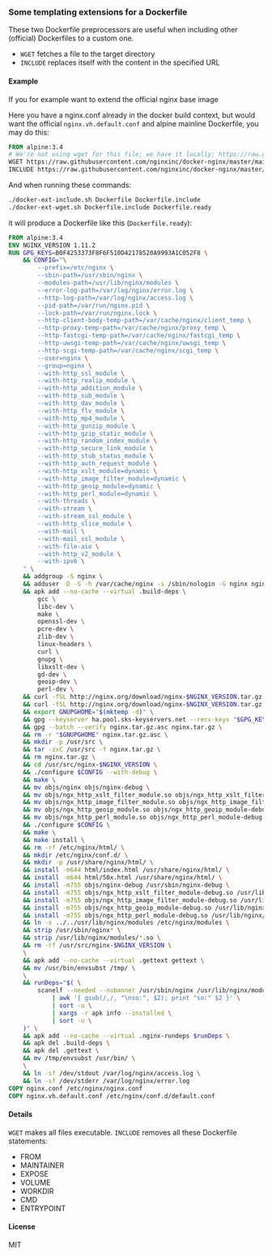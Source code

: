 ### Some templating extensions for a Dockerfile

These two Dockerfile preprocessors are useful when including other (official) Dockerfiles to a custom one.

 - `WGET` fetches a file to the target directory
 - `INCLUDE` replaces itself with the content in the specified URL

#### Example

If you for example want to extend the official nginx base image

Here you have a nginx.conf already in the docker build context, but would want the official `nginx.vh.default.conf` and alpine mainline Dockerfile, you may do this:
```Dockerfile
FROM alpine:3.4
# We're not using wget for this file; we have it locally: https://raw.githubusercontent.com/nginxinc/docker-nginx/master/mainline/alpine/nginx.conf
WGET https://raw.githubusercontent.com/nginxinc/docker-nginx/master/mainline/alpine/nginx.vh.default.conf
INCLUDE https://raw.githubusercontent.com/nginxinc/docker-nginx/master/mainline/alpine/Dockerfile
```

And when running these commands:
```bash
./docker-ext-include.sh Dockerfile Dockerfile.include
./docker-ext-wget.sh Dockerfile.include Dockerfile.ready
```

it will produce a Dockerfile like this (`Dockerfile.ready`):
```Dockerfile
FROM alpine:3.4
ENV NGINX_VERSION 1.11.2
RUN GPG_KEYS=B0F4253373F8F6F510D42178520A9993A1C052F8 \
	&& CONFIG="\
		--prefix=/etc/nginx \
		--sbin-path=/usr/sbin/nginx \
		--modules-path=/usr/lib/nginx/modules \
		--error-log-path=/var/log/nginx/error.log \
		--http-log-path=/var/log/nginx/access.log \
		--pid-path=/var/run/nginx.pid \
		--lock-path=/var/run/nginx.lock \
		--http-client-body-temp-path=/var/cache/nginx/client_temp \
		--http-proxy-temp-path=/var/cache/nginx/proxy_temp \
		--http-fastcgi-temp-path=/var/cache/nginx/fastcgi_temp \
		--http-uwsgi-temp-path=/var/cache/nginx/uwsgi_temp \
		--http-scgi-temp-path=/var/cache/nginx/scgi_temp \
		--user=nginx \
		--group=nginx \
		--with-http_ssl_module \
		--with-http_realip_module \
		--with-http_addition_module \
		--with-http_sub_module \
		--with-http_dav_module \
		--with-http_flv_module \
		--with-http_mp4_module \
		--with-http_gunzip_module \
		--with-http_gzip_static_module \
		--with-http_random_index_module \
		--with-http_secure_link_module \
		--with-http_stub_status_module \
		--with-http_auth_request_module \
		--with-http_xslt_module=dynamic \
		--with-http_image_filter_module=dynamic \
		--with-http_geoip_module=dynamic \
		--with-http_perl_module=dynamic \
		--with-threads \
		--with-stream \
		--with-stream_ssl_module \
		--with-http_slice_module \
		--with-mail \
		--with-mail_ssl_module \
		--with-file-aio \
		--with-http_v2_module \
		--with-ipv6 \
	" \
	&& addgroup -S nginx \
	&& adduser -D -S -h /var/cache/nginx -s /sbin/nologin -G nginx nginx \
	&& apk add --no-cache --virtual .build-deps \
		gcc \
		libc-dev \
		make \
		openssl-dev \
		pcre-dev \
		zlib-dev \
		linux-headers \
		curl \
		gnupg \
		libxslt-dev \
		gd-dev \
		geoip-dev \
		perl-dev \
	&& curl -fSL http://nginx.org/download/nginx-$NGINX_VERSION.tar.gz -o nginx.tar.gz \
	&& curl -fSL http://nginx.org/download/nginx-$NGINX_VERSION.tar.gz.asc  -o nginx.tar.gz.asc \
	&& export GNUPGHOME="$(mktemp -d)" \
	&& gpg --keyserver ha.pool.sks-keyservers.net --recv-keys "$GPG_KEYS" \
	&& gpg --batch --verify nginx.tar.gz.asc nginx.tar.gz \
	&& rm -r "$GNUPGHOME" nginx.tar.gz.asc \
	&& mkdir -p /usr/src \
	&& tar -zxC /usr/src -f nginx.tar.gz \
	&& rm nginx.tar.gz \
	&& cd /usr/src/nginx-$NGINX_VERSION \
	&& ./configure $CONFIG --with-debug \
	&& make \
	&& mv objs/nginx objs/nginx-debug \
	&& mv objs/ngx_http_xslt_filter_module.so objs/ngx_http_xslt_filter_module-debug.so \
	&& mv objs/ngx_http_image_filter_module.so objs/ngx_http_image_filter_module-debug.so \
	&& mv objs/ngx_http_geoip_module.so objs/ngx_http_geoip_module-debug.so \
	&& mv objs/ngx_http_perl_module.so objs/ngx_http_perl_module-debug.so \
	&& ./configure $CONFIG \
	&& make \
	&& make install \
	&& rm -rf /etc/nginx/html/ \
	&& mkdir /etc/nginx/conf.d/ \
	&& mkdir -p /usr/share/nginx/html/ \
	&& install -m644 html/index.html /usr/share/nginx/html/ \
	&& install -m644 html/50x.html /usr/share/nginx/html/ \
	&& install -m755 objs/nginx-debug /usr/sbin/nginx-debug \
	&& install -m755 objs/ngx_http_xslt_filter_module-debug.so /usr/lib/nginx/modules/ngx_http_xslt_filter_module-debug.so \
	&& install -m755 objs/ngx_http_image_filter_module-debug.so /usr/lib/nginx/modules/ngx_http_image_filter_module-debug.so \
	&& install -m755 objs/ngx_http_geoip_module-debug.so /usr/lib/nginx/modules/ngx_http_geoip_module-debug.so \
	&& install -m755 objs/ngx_http_perl_module-debug.so /usr/lib/nginx/modules/ngx_http_perl_module-debug.so \
	&& ln -s ../../usr/lib/nginx/modules /etc/nginx/modules \
	&& strip /usr/sbin/nginx* \
	&& strip /usr/lib/nginx/modules/*.so \
	&& rm -rf /usr/src/nginx-$NGINX_VERSION \
	\
	&& apk add --no-cache --virtual .gettext gettext \
	&& mv /usr/bin/envsubst /tmp/ \
	\
	&& runDeps="$( \
		scanelf --needed --nobanner /usr/sbin/nginx /usr/lib/nginx/modules/*.so /tmp/envsubst \
			| awk '{ gsub(/,/, "\nso:", $2); print "so:" $2 }' \
			| sort -u \
			| xargs -r apk info --installed \
			| sort -u \
	)" \
	&& apk add --no-cache --virtual .nginx-rundeps $runDeps \
	&& apk del .build-deps \
	&& apk del .gettext \
	&& mv /tmp/envsubst /usr/bin/ \
	\
	&& ln -sf /dev/stdout /var/log/nginx/access.log \
	&& ln -sf /dev/stderr /var/log/nginx/error.log
COPY nginx.conf /etc/nginx/nginx.conf
COPY nginx.vh.default.conf /etc/nginx/conf.d/default.conf
```

#### Details

`WGET` makes all files executable.
`INCLUDE` removes all these Dockerfile statements:
 - FROM
 - MAINTAINER
 - EXPOSE
 - VOLUME
 - WORKDIR
 - CMD
 - ENTRYPOINT

#### License

MIT
